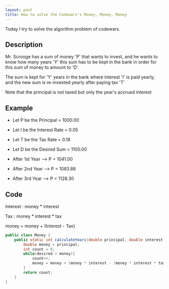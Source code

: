 ```yaml
---
layout: post
title: How to solve the Codewars's Money, Money, Money
---
```


Today I try to solve the algorithm problem of codewars.

## Description

Mr. Scrooge has a sum of money 'P' that wants to invest, and he wants to know how many years 'Y' this sum has to be kept in the bank in order for this sum of money to amount to 'D'.

The sum is kept for 'Y' years in the bank where interest 'I' is paid yearly, and the new sum is re-invested yearly after paying tax 'T'

Note that the principal is not taxed but only the year's accrued interest

## Example

* Let P be the Principal = 1000.00      

* Let I be the Interest Rate = 0.05      

* Let T be the Tax Rate = 0.18      

* Let D be the Desired Sum = 1100.00


* After 1st Year --> P = 1041.00

* After 2nd Year --> P = 1083.86

* After 3rd Year --> P = 1128.30

## Code

Interest : money * interest

Tax : money * interest * tax

money = money + (Interest - Tax)

```java
public class Money {
    public static int calculateYears(double principal, double interest,  double tax, double desired) {
        double money = principal;
        int count = 0;
        while(desired > money){
            count++;
            money = money + (money * interest - (money * interest * tax));
        }
        return count;
    }
}
```

